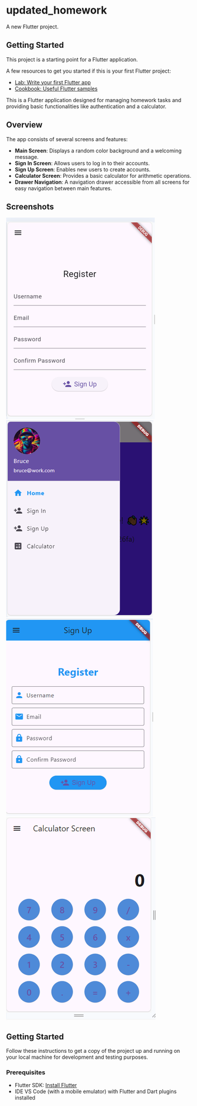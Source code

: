 # updated_homework

A new Flutter project.

## Getting Started

This project is a starting point for a Flutter application.

A few resources to get you started if this is your first Flutter project:

- [Lab: Write your first Flutter app](https://docs.flutter.dev/get-started/codelab)
- [Cookbook: Useful Flutter samples](https://docs.flutter.dev/cookbook)

This is a Flutter application designed for managing homework tasks and providing basic functionalities like authentication and a calculator.

## Overview

The app consists of several screens and features:

- **Main Screen**: Displays a random color background and a welcoming message.
- **Sign In Screen**: Allows users to log in to their accounts.
- **Sign Up Screen**: Enables new users to create accounts.
- **Calculator Screen**: Provides a basic calculator for arithmetic operations.
- **Drawer Navigation**: A navigation drawer accessible from all screens for easy navigation between main features.

## Screenshots

![alt text](image.png)
![alt text](image-1.png)
![alt text](image-2.png)
![alt text](image-3.png)

## Getting Started

Follow these instructions to get a copy of the project up and running on your local machine for development and testing purposes.

### Prerequisites

- Flutter SDK: [Install Flutter](https://flutter.dev/docs/get-started/install)
- IDE VS Code (with a mobile emulator) with Flutter and Dart plugins installed
